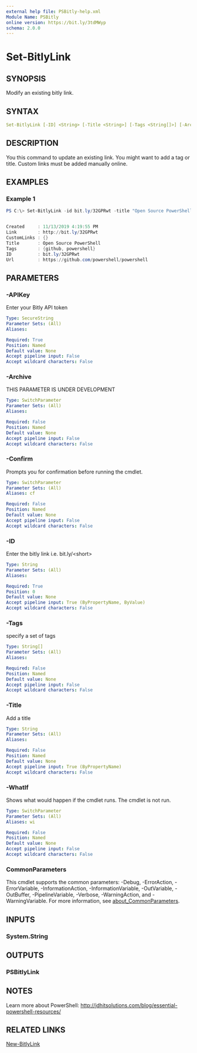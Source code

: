 ```yaml
---
external help file: PSBitly-help.xml
Module Name: PSBitly
online version: https://bit.ly/3tdMWyp
schema: 2.0.0
---
```


# Set-BitlyLink

## SYNOPSIS

Modify an existing bitly link.

## SYNTAX

```yaml
Set-BitlyLink [-ID] <String> [-Title <String>] [-Tags <String[]>] [-Archive] -APIKey <SecureString> [-WhatIf] [-Confirm] [<CommonParameters>]
```

## DESCRIPTION

You this command to update an existing link. You might want to add a tag or title. Custom links must be added manually online.

## EXAMPLES

### Example 1

```powershell
PS C:\> Set-BitlyLink -id bit.ly/32GPRwt -title "Open Source PowerShell" -tags "github","powershell"


Created     : 11/13/2019 4:19:55 PM
Link        : http://bit.ly/32GPRwt
CustomLinks : {}
Title       : Open Source PowerShell
Tags        : {github, powershell}
ID          : bit.ly/32GPRwt
Url         : https://github.com/powershell/powershell
```

## PARAMETERS

### -APIKey

Enter your Bitly API token

```yaml
Type: SecureString
Parameter Sets: (All)
Aliases:

Required: True
Position: Named
Default value: None
Accept pipeline input: False
Accept wildcard characters: False
```

### -Archive

THIS PARAMETER IS UNDER DEVELOPMENT

```yaml
Type: SwitchParameter
Parameter Sets: (All)
Aliases:

Required: False
Position: Named
Default value: None
Accept pipeline input: False
Accept wildcard characters: False
```

### -Confirm

Prompts you for confirmation before running the cmdlet.

```yaml
Type: SwitchParameter
Parameter Sets: (All)
Aliases: cf

Required: False
Position: Named
Default value: None
Accept pipeline input: False
Accept wildcard characters: False
```

### -ID

Enter the bitly link i.e. bit.ly/\<short\>

```yaml
Type: String
Parameter Sets: (All)
Aliases:

Required: True
Position: 0
Default value: None
Accept pipeline input: True (ByPropertyName, ByValue)
Accept wildcard characters: False
```

### -Tags

specify a set of tags

```yaml
Type: String[]
Parameter Sets: (All)
Aliases:

Required: False
Position: Named
Default value: None
Accept pipeline input: False
Accept wildcard characters: False
```

### -Title

Add a title

```yaml
Type: String
Parameter Sets: (All)
Aliases:

Required: False
Position: Named
Default value: None
Accept pipeline input: True (ByPropertyName)
Accept wildcard characters: False
```

### -WhatIf

Shows what would happen if the cmdlet runs.
The cmdlet is not run.

```yaml
Type: SwitchParameter
Parameter Sets: (All)
Aliases: wi

Required: False
Position: Named
Default value: None
Accept pipeline input: False
Accept wildcard characters: False
```

### CommonParameters

This cmdlet supports the common parameters: -Debug, -ErrorAction, -ErrorVariable, -InformationAction, -InformationVariable, -OutVariable, -OutBuffer, -PipelineVariable, -Verbose, -WarningAction, and -WarningVariable. For more information, see [about_CommonParameters](http://go.microsoft.com/fwlink/?LinkID=113216).

## INPUTS

### System.String

## OUTPUTS

### PSBitlyLink

## NOTES

Learn more about PowerShell:
http://jdhitsolutions.com/blog/essential-powershell-resources/

## RELATED LINKS

[New-BitlyLink](New-BitlyLink.md)
